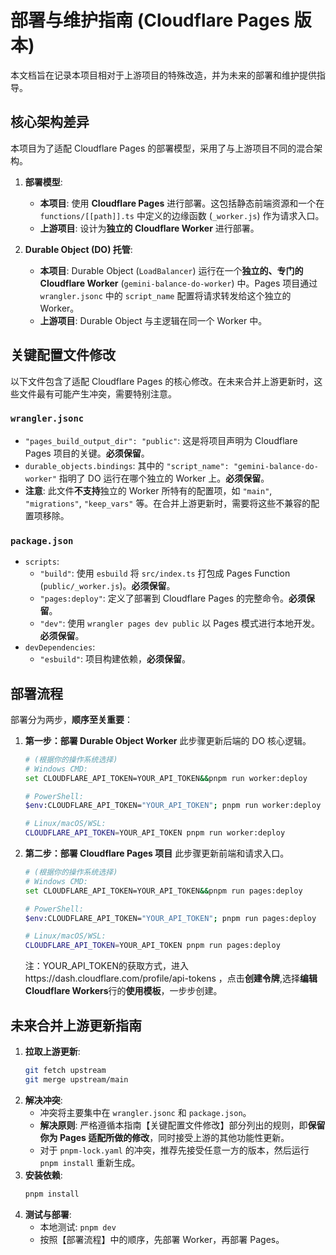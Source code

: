 # 部署与维护指南 (Cloudflare Pages 版本)

本文档旨在记录本项目相对于上游项目的特殊改造，并为未来的部署和维护提供指导。

## 核心架构差异

本项目为了适配 Cloudflare Pages 的部署模型，采用了与上游项目不同的混合架构。

1.  **部署模型**:
    *   **本项目**: 使用 **Cloudflare Pages** 进行部署。这包括静态前端资源和一个在 `functions/[[path]].ts` 中定义的边缘函数 (`_worker.js`) 作为请求入口。
    *   **上游项目**: 设计为**独立的 Cloudflare Worker** 进行部署。

2.  **Durable Object (DO) 托管**:
    *   **本项目**: Durable Object (`LoadBalancer`) 运行在一个**独立的、专门的 Cloudflare Worker** (`gemini-balance-do-worker`) 中。Pages 项目通过 `wrangler.jsonc` 中的 `script_name` 配置将请求转发给这个独立的 Worker。
    *   **上游项目**: Durable Object 与主逻辑在同一个 Worker 中。

## 关键配置文件修改

以下文件包含了适配 Cloudflare Pages 的核心修改。在未来合并上游更新时，这些文件最有可能产生冲突，需要特别注意。

### `wrangler.jsonc`

*   `"pages_build_output_dir": "public"`: 这是将项目声明为 Cloudflare Pages 项目的关键。**必须保留**。
*   `durable_objects.bindings`: 其中的 `"script_name": "gemini-balance-do-worker"` 指明了 DO 运行在哪个独立的 Worker 上。**必须保留**。
*   **注意**: 此文件**不支持**独立的 Worker 所特有的配置项，如 `"main"`, `"migrations"`, `"keep_vars"` 等。在合并上游更新时，需要将这些不兼容的配置项移除。

### `package.json`

*   `scripts`:
    *   `"build"`: 使用 `esbuild` 将 `src/index.ts` 打包成 Pages Function (`public/_worker.js`)。**必须保留**。
    *   `"pages:deploy"`: 定义了部署到 Cloudflare Pages 的完整命令。**必须保留**。
    *   `"dev"`: 使用 `wrangler pages dev public` 以 Pages 模式进行本地开发。**必须保留**。
*   `devDependencies`:
    *   `"esbuild"`: 项目构建依赖，**必须保留**。

## 部署流程

部署分为两步，**顺序至关重要**：

1.  **第一步：部署 Durable Object Worker**
    此步骤更新后端的 DO 核心逻辑。
    ```bash
    # (根据你的操作系统选择)
    # Windows CMD:
    set CLOUDFLARE_API_TOKEN=YOUR_API_TOKEN&&pnpm run worker:deploy
    
    # PowerShell:
    $env:CLOUDFLARE_API_TOKEN="YOUR_API_TOKEN"; pnpm run worker:deploy

    # Linux/macOS/WSL:
    CLOUDFLARE_API_TOKEN=YOUR_API_TOKEN pnpm run worker:deploy
    ```

2.  **第二步：部署 Cloudflare Pages 项目**
    此步骤更新前端和请求入口。
    ```bash
    # (根据你的操作系统选择)
    # Windows CMD:
    set CLOUDFLARE_API_TOKEN=YOUR_API_TOKEN&&pnpm run pages:deploy
    
    # PowerShell:
    $env:CLOUDFLARE_API_TOKEN="YOUR_API_TOKEN"; pnpm run pages:deploy

    # Linux/macOS/WSL:
    CLOUDFLARE_API_TOKEN=YOUR_API_TOKEN pnpm run pages:deploy
    ```
    注：YOUR_API_TOKEN的获取方式，进入https://dash.cloudflare.com/profile/api-tokens ，点击**创建令牌**,选择**编辑 Cloudflare Workers**行的**使用模板**，一步步创建。

## 未来合并上游更新指南

1.  **拉取上游更新**:
    ```bash
    git fetch upstream
    git merge upstream/main
    ```
2.  **解决冲突**:
    *   冲突将主要集中在 `wrangler.jsonc` 和 `package.json`。
    *   **解决原则**: 严格遵循本指南【关键配置文件修改】部分列出的规则，即**保留你为 Pages 适配所做的修改**，同时接受上游的其他功能性更新。
    *   对于 `pnpm-lock.yaml` 的冲突，推荐先接受任意一方的版本，然后运行 `pnpm install` 重新生成。
3.  **安装依赖**:
    ```bash
    pnpm install
    ```
4.  **测试与部署**:
    *   本地测试: `pnpm dev`
    *   按照【部署流程】中的顺序，先部署 Worker，再部署 Pages。
